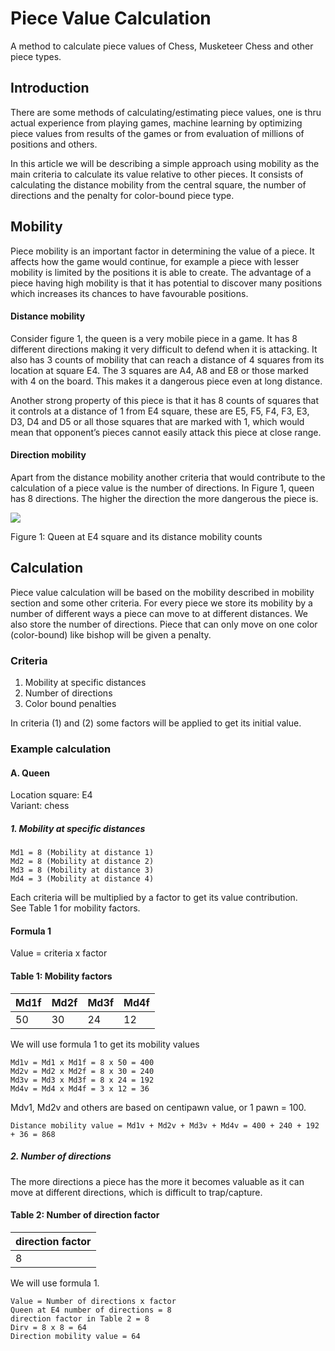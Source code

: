 # Piece Value Calculation
A method to calculate piece values of Chess, Musketeer Chess and other piece types.

## Introduction

There are some methods of calculating/estimating piece values, one is thru actual experience from playing games, machine learning by optimizing piece values from results of the games or from evaluation of millions of positions and others.

In this article we will be describing a simple approach using mobility as the main criteria to calculate its value relative to other pieces. It consists of calculating the distance mobility from the central square, the number of directions and the penalty for color-bound piece type.

## Mobility

Piece mobility is an important factor in determining the value of a piece. It affects how the game would continue, for example a piece with lesser mobility is limited by the positions it is able to create. The advantage of a piece having high mobility is that it has potential to discover many positions which increases its chances to have favourable positions.

#### Distance mobility
Consider figure 1, the queen is a very mobile piece in a game. It has 8 different directions making it very difficult to defend when it is attacking. It also has 3 counts of mobility that can reach a distance of 4 squares from its location at square E4. The 3 squares are A4, A8 and E8 or those marked with 4 on the board. This makes it a dangerous piece even at long distance. 

Another strong property of this piece is that it has 8 counts of squares that it controls at a distance of 1 from E4 square, these are E5, F5, F4, F3, E3, D3, D4 and D5 or all those squares that are marked with 1, which would mean that opponent’s pieces cannot easily attack this piece at close range.

#### Direction mobility
Apart from the distance mobility another criteria that would contribute to the calculation of a piece value is the number of directions. In Figure 1, queen has 8 directions. The higher the direction the more dangerous the piece is.

![](https://i.imgur.com/VbQoRUW.png)

Figure 1: Queen at E4 square and its distance mobility counts

## Calculation

Piece value calculation will be based on the mobility described in mobility section and some other criteria. For every piece we store its mobility by a number of different ways a piece can move to at different distances. We also store the number of directions. Piece that can only move on one color (color-bound) like bishop will be given a penalty.

### Criteria
1. Mobility at specific distances
2. Number of directions
3. Color bound penalties

In criteria (1) and (2) some factors will be applied to get its initial value.

### Example calculation
#### A. Queen
Location square: E4  
Variant: chess  

##### 1. Mobility at specific distances  
```
Md1 = 8 (Mobility at distance 1)  
Md2 = 8 (Mobility at distance 2)  
Md3 = 8 (Mobility at distance 3)  
Md4 = 3 (Mobility at distance 4)  
```

Each criteria will be multiplied by a factor to get its value contribution.  
See Table 1 for mobility factors. 

#### Formula 1
Value = criteria x factor

#### Table 1: Mobility factors
Md1f | Md2f | Md3f | Md4f
---  | ---  | ---  | ---
 50  | 30   |  24  | 12

We will use formula 1 to get its mobility values

```
Md1v = Md1 x Md1f = 8 x 50 = 400
Md2v = Md2 x Md2f = 8 x 30 = 240
Md3v = Md3 x Md3f = 8 x 24 = 192
Md4v = Md4 x Md4f = 3 x 12 = 36
```

Mdv1, Md2v and others are based on centipawn value, or 1 pawn = 100.

`Distance mobility value = Md1v + Md2v + Md3v + Md4v = 400 + 240 + 192 + 36 = 868`

##### 2. Number of directions
The more directions a piece has the more it becomes valuable as it can move at different directions, which is difficult to trap/capture.

#### Table 2: Number of direction factor
direction factor |
--- |
8 |

We will use formula 1.
```
Value = Number of directions x factor
Queen at E4 number of directions = 8
direction factor in Table 2 = 8
Dirv = 8 x 8 = 64
Direction mobility value = 64
```

